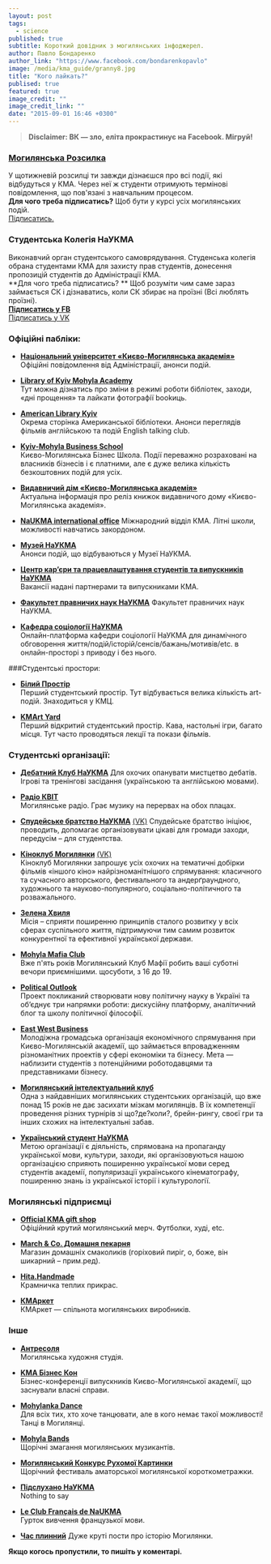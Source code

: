 ```yaml
---
layout: post
tags: 
  - science
published: true
subtitle: Короткий довідник з могилянських інфоджерел.
author: Павло Бондаренко
author_link: "https://www.facebook.com/bondarenkopavlo"
image: /media/kma_guide/granny8.jpg
title: "Кого лайкать?"
publised: true
featured: true
image_credit: ""
image_credit_link: ""
date: "2015-09-01 16:46 +0300"
---
```







> **Disclaimer: ВК — зло, еліта прокрастинує на Facebook. Мігруй!**

### [Могилянська Розсилка](http://goo.gl/EoH2hM) 
У щотижневій розсилці ти завжди дізнаєшся про всі події, які відбудуться у КМА. Через неї ж студенти отримують термінові повідомлення, що пов'язані з навчальним процесом.  
**Для чого треба підписатись?** Щоб бути у курсі усіх могилянських подій.  
[Підписатись.](http://goo.gl/EoH2hM)  

### Студентська Колегія НаУКМА
Виконавчий орган студентського самоврядування. Студенська колегія обрана студентами КМА для захисту прав студентів, донесення пропозицій студентів до Адміністрації КМА.  
**Для чого треба підписатись? ** Щоб розуміти чим саме зараз займається СК і дізнаватись, коли СК збирає на проїзні (Всі люблять проїзні).  
**[Підписатись у FB](https://www.facebook.com/StudNaUKMA)**  
[Підписатись у VK](https://vk.com/sk_kma)  
 


### Офіційні пабліки:
- **[Національний університет «Києво-Могилянська академія»](https://www.facebook.com/naukma)**   
Офіційні повідомлення від Адміністрації, анонси подій.

- **[Library of Kyiv Mohyla Academy](https://www.facebook.com/NaUKMA.Library)**  
Тут можна дізнатись про зміни в режимі роботи бібліотек, заходи, «дні прощення» та лайкати фотографії bookиць.

- **[American Library Kyiv](https://www.facebook.com/American.Library.Kyiv)**  
Окрема сторінка Американської бібліотеки. Анонси переглядів фільмів англійською та подій English talking club.

- **[Kyiv-Mohyla Business School](https://www.facebook.com/kmbs.ua)**  
Києво-Могилянська Бізнес Школа. Події переважно розраховані на власників бізнесів і є платними, але є дуже велика кількість безкоштовних подій для усіх.

- **[Видавничий дім «Києво-Могилянська академія»](https://www.facebook.com/PHouseKMa)**  
Актуальна інформація про реліз книжок видавничого дому «Києво-Могилянська академія».  

- **[NaUKMA international office](https://www.facebook.com/groups/Int.naukma/)**  Міжнародний відділ КМА. Літні школи, можливості навчатись закордоном.

- **[Музей НаУКМА](https://www.facebook.com/NaUKMAmuseum)**  
Анонси подій, що відбуваються у Музеї НаУКМА.

- **[Центр кар’єри та працевлаштування студентів та випускників НаУКМА](https://www.facebook.com/JCCofNaUKMA)**  
Вакансії надані партнерами та випускниками КМА.

- **[Факультет правничих наук НаУКМА](https://www.facebook.com/law.ukma)**
Факультет правничих наук НаУКМА.  

- **[Кафедра соціології НаУКМА](https://www.facebook.com/groups/444996058893310/)**  
Онлайн-платформа кафедри соціології НаУКМА для динамічного обговорення життя/подій/історій/сенсів/бажань/мотивів/etc. в онлайн-просторі з приводу і без нього.


###Студентські простори:

- **[Білий Простір](https://www.facebook.com/bilyiprostir)**  
Перший студентський простір. Тут відбувається велика кількість art-подій. Знаходиться у КМЦ.

- **[KMArt Yard](https://www.facebook.com/kmartyard)**  
Перший відкритий студентський простір. Кава, настольні ігри, багато місця. Тут часто проводяться лекції та покази фільмів.


### Студентські організації:

- **[Дебатний Клуб НаУКМА](https://vk.com/debate_club_naukma)**
Для охочих опанувати мистцетво дебатів. Ігрові та тренінгові засідання (українською та англійською мовами).

- **[Радіо КВІТ](https://vk.com/radiokvit)**  
Могилянське радіо. Грає музику на перервах на обох плацах.

- **[Спудейське братство НаУКМА](https://www.facebook.com/SpudeyskeBratstvoNaUKMA)** 
[(VK)](https://vk.com/sb_kma) 
Спудейське братство ініціює, проводить, допомагає організовувати цікаві для громади заходи, передусім – для студентства.

- **[Кіноклуб Могилянки](https://www.facebook.com/kinoklub.kma)**
[(VK)](https://vk.com/kinoklubkma)    
Кіноклуб Могилянки запрошує усіх охочих на тематичні добірки фільмів «іншого кіно» найрізноманітнішого спрямування: класичного та сучасного авторського, фестивального та андерґраундного, художнього та науково-популярного, соціально-політичного та розважального.

- **[Зелена Хвиля](https://www.facebook.com/ecoclubua)**  
Місія – сприяти поширенню принципів сталого розвитку у всіх сферах суспільного життя, підтримуючи тим самим розвиток конкурентної та ефективної української держави.

- **[Mohyla Mafia Club](https://vk.com/mohylamafia)**  
Вже п'ять років Могилянський Клуб Мафії робить ваші суботні вечори приємнішими.
щосуботи, з 16 до 19.

- **[Political Outlook](https://www.facebook.com/polit.outlook)**  
Проект покликаний створювати нову політичну науку в Україні та об’єднує три напрямки роботи: дискусійну платформу, аналітичний блог та школу політичної філософії. 

- **[East West Business](https://vk.com/east.west.business)**  
Молодіжна громадська організація економічного спрямування при Києво-Могилянській академії, що займається впровадженням різноманітних проектів у сфері економіки та бізнесу. Мета — наблизити студентів з потенційними роботодавцями та представниками бізнесу.

- **[Могилянський інтелектуальний клуб](https://vk.com/mik_naukma)**  
Одна з найдавніших могилянських студентських організацій, що вже понад 15 років не дає засихати мізкам могилянців.
В їх компетенції проведення різних турнірів зі що?де?коли?, брейн-рингу, своєї гри та інших схожих на інтелектуальні забав.

- **[Український студент НаУКМА](https://vk.com/ukr.student.ukma)**  
Метою організації є діяльність, спрямована на пропаганду української мови, культури, заходи, які організовуються нашою організацією сприяють поширенню української мови серед студентів академії, популяризації українського кінематографу, поширенню знань із української історії і культурології.


### Могилянські підприємці

- **[Official KMA gift shop](https://www.facebook.com/kmagiftshop)**  
Офіційний крутий могилянський мерч. Футболки, худі, etc.

- **[March & Co. Домашня пекарня](https://www.facebook.com/march.and.co.bakery)**  
Магазин домашніх смаколиків (горіховий пиріг, о, боже, він шикарний – прим.ред).

- **[Hita.Handmade](https://www.facebook.com/hita.maisternya)**  
Крамничка теплих прикрас.

- **[КМАркет](https://www.facebook.com/kmarket.ua)**  
КМАркет — спільнота могилянських виробників.

### Інше 

- **[Антресоля](https://www.facebook.com/antresolya)**  
Могилянська художня студія.

- **[KMA Бізнес Кон](https://www.facebook.com/kmabizcon)**  
Бізнес-конференції випускників Києво-Могилянської академії, що заснували власні справи.

- **[Mohylanka Dance](https://vk.com/dancemohylanka)**  
Для всіх тих, хто хоче танцювати, але в кого немає такої можливості! Танці в Могилянці.

- **[Mohyla Bands](https://www.facebook.com/mohylabands2014)**  
Щорічні змагання могилянських музикантів.

- **[Могилянський Конкурс Рухомої Картинки](https://www.facebook.com/mohylakrk)**  
Щорічний фестиваль аматорської могилянської короткометражки.

- **[Підслухано НаУКМА](https://vk.com/gossip_kma)**  
Nothing to say  

- **[Le Club Français de NaUKMA](https://vk.com/club82599373)**  
Гурток вивчення французької мови.

- **[Час плинний](https://www.facebook.com/pages/Час-плинний/583809538364773)**   Дуже круті пости про історію Могилянки.  

**Якщо когось пропустили, то пишіть у коментарі.**
